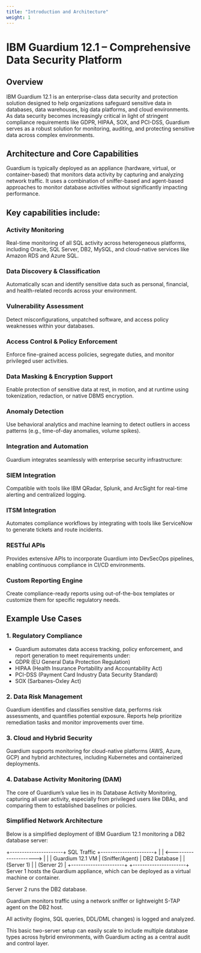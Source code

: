 ```yaml
---
title: "Introduction and Architecture"
weight: 1
---
```


# IBM Guardium 12.1 – Comprehensive Data Security Platform
## Overview
IBM Guardium 12.1 is an enterprise-class data security and protection solution designed to help organizations safeguard sensitive data in databases, data warehouses, big data platforms, and cloud environments. As data security becomes increasingly critical in light of stringent compliance requirements like GDPR, HIPAA, SOX, and PCI-DSS, Guardium serves as a robust solution for monitoring, auditing, and protecting sensitive data across complex environments.

## Architecture and Core Capabilities
Guardium is typically deployed as an appliance (hardware, virtual, or container-based) that monitors data activity by capturing and analyzing network traffic. It uses a combination of sniffer-based and agent-based approaches to monitor database activities without significantly impacting performance.

## Key capabilities include:

### Activity Monitoring
Real-time monitoring of all SQL activity across heterogeneous platforms, including Oracle, SQL Server, DB2, MySQL, and cloud-native services like Amazon RDS and Azure SQL.

### Data Discovery & Classification
Automatically scan and identify sensitive data such as personal, financial, and health-related records across your environment.

### Vulnerability Assessment
Detect misconfigurations, unpatched software, and access policy weaknesses within your databases.

### Access Control & Policy Enforcement
Enforce fine-grained access policies, segregate duties, and monitor privileged user activities.

### Data Masking & Encryption Support
Enable protection of sensitive data at rest, in motion, and at runtime using tokenization, redaction, or native DBMS encryption.

### Anomaly Detection
Use behavioral analytics and machine learning to detect outliers in access patterns (e.g., time-of-day anomalies, volume spikes).

### Integration and Automation
Guardium integrates seamlessly with enterprise security infrastructure:

### SIEM Integration
Compatible with tools like IBM QRadar, Splunk, and ArcSight for real-time alerting and centralized logging.

### ITSM Integration
Automates compliance workflows by integrating with tools like ServiceNow to generate tickets and route incidents.

### RESTful APIs
Provides extensive APIs to incorporate Guardium into DevSecOps pipelines, enabling continuous compliance in CI/CD environments.

### Custom Reporting Engine
Create compliance-ready reports using out-of-the-box templates or customize them for specific regulatory needs.

## Example Use  Cases
### 1. Regulatory Compliance
* Guardium automates data access tracking, policy enforcement, and report generation to meet requirements under:
* GDPR (EU General Data Protection Regulation)
* HIPAA (Health Insurance Portability and Accountability Act)
* PCI-DSS (Payment Card Industry Data Security Standard)
* SOX (Sarbanes-Oxley Act)

### 2. Data Risk Management
Guardium identifies and classifies sensitive data, performs risk assessments, and quantifies potential exposure. Reports help prioritize remediation tasks and monitor improvements over time.

### 3. Cloud and Hybrid Security
Guardium supports monitoring for cloud-native platforms (AWS, Azure, GCP) and hybrid architectures, including Kubernetes and containerized deployments.

### 4. Database Activity Monitoring (DAM)
The core of Guardium’s value lies in its Database Activity Monitoring, capturing all user activity, especially from privileged users like DBAs, and comparing them to established baselines or policies.

### Simplified Network Architecture
Below is a simplified deployment of IBM Guardium 12.1 monitoring a DB2 database server:

+----------------------+        SQL Traffic         +----------------------+
|                      |  <--------------------->  |                      |
|   Guardium 12.1 VM   |     (Sniffer/Agent)       |     DB2 Database     |
|     (Server 1)       |                           |     (Server 2)       |
+----------------------+                           +----------------------+
Server 1 hosts the Guardium appliance, which can be deployed as a virtual machine or container.

Server 2 runs the DB2 database.

Guardium monitors traffic using a network sniffer or lightweight S-TAP agent on the DB2 host.

All activity (logins, SQL queries, DDL/DML changes) is logged and analyzed.

This basic two-server setup can easily scale to include multiple database types across hybrid environments, with Guardium acting as a central audit and control layer.

